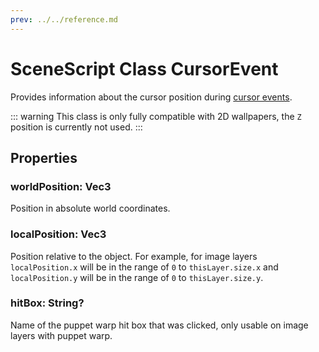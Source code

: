 ```yaml
---
prev: ../../reference.md
---
```


# SceneScript Class CursorEvent

Provides information about the cursor position during [cursor events](/scene/scenescript/reference/event/cursor).

::: warning
This class is only fully compatible with 2D wallpapers, the `Z` position is currently not used.
:::

## Properties

### worldPosition: Vec3

Position in absolute world coordinates.

### localPosition: Vec3

Position relative to the object. For example, for image layers `localPosition.x` will be in the range of `0` to `thisLayer.size.x` and `localPosition.y` will be in the range of `0` to `thisLayer.size.y`.

### hitBox: String?

Name of the puppet warp hit box that was clicked, only usable on image layers with puppet warp.